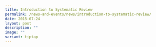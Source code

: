 ```yaml
---
title: Introduction to Systematic Review
permalink: /news-and-events/news/introduction-to-systematic-review/
date: 2015-07-24
layout: post
description: ""
image: ""
variant: tiptap
---
```


